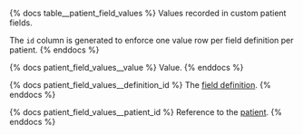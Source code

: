 {% docs table__patient_field_values %}
Values recorded in custom patient fields.

The `id` column is generated to enforce one value row per field definition per patient.
{% enddocs %}

{% docs patient_field_values__value %}
Value.
{% enddocs %}

{% docs patient_field_values__definition_id %}
The [field definition](#!/source/source.tamanu.tamanu.patient_field_definitions).
{% enddocs %}

{% docs patient_field_values__patient_id %}
Reference to the [patient](#!/source/source.tamanu.tamanu.patients).
{% enddocs %}
